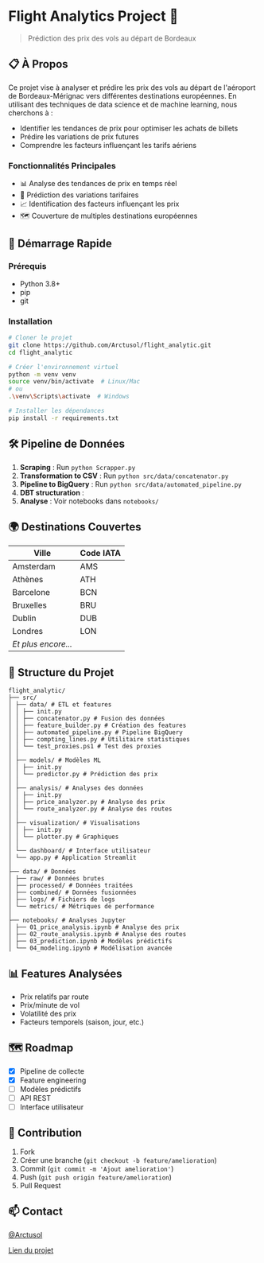 # Flight Analytics Project 🛫
> Prédiction des prix des vols au départ de Bordeaux

## 📋 À Propos
Ce projet vise à analyser et prédire les prix des vols au départ de l'aéroport de Bordeaux-Mérignac vers différentes destinations européennes. En utilisant des techniques de data science et de machine learning, nous cherchons à :
- Identifier les tendances de prix pour optimiser les achats de billets
- Prédire les variations de prix futures
- Comprendre les facteurs influençant les tarifs aériens

### Fonctionnalités Principales
- 📊 Analyse des tendances de prix en temps réel
- 🔮 Prédiction des variations tarifaires
- 📈 Identification des facteurs influençant les prix
- 🗺️ Couverture de multiples destinations européennes

## 🚀 Démarrage Rapide

### Prérequis
- Python 3.8+
- pip
- git

### Installation
```bash
# Cloner le projet
git clone https://github.com/Arctusol/flight_analytic.git
cd flight_analytic

# Créer l'environnement virtuel
python -m venv venv
source venv/bin/activate  # Linux/Mac
# ou
.\venv\Scripts\activate  # Windows

# Installer les dépendances
pip install -r requirements.txt
```

## 🛠️ Pipeline de Données
1. **Scraping** : Run `python Scrapper.py`
2. **Transformation to CSV** : Run `python src/data/concatenator.py`
3. **Pipeline to BigQuery** : Run `python src/data/automated_pipeline.py`
4. **DBT structuration** : 
4. **Analyse** : Voir notebooks dans `notebooks/`

## 🌍 Destinations Couvertes

| Ville | Code IATA |
|-------|-----------|
| Amsterdam | AMS |
| Athènes | ATH |
| Barcelone | BCN |
| Bruxelles | BRU |
| Dublin | DUB |
| Londres | LON |
| *Et plus encore...* | |

## 📁 Structure du Projet
```
flight_analytic/
├── src/
│ ├── data/ # ETL et features
│ │ ├── init.py
│ │ ├── concatenator.py # Fusion des données
│ │ ├── feature_builder.py # Création des features
│ │ ├── automated_pipeline.py # Pipeline BigQuery
│ │ ├── compting_lines.py # Utilitaire statistiques
│ │ └── test_proxies.ps1 # Test des proxies
│ │
│ ├── models/ # Modèles ML
│ │ ├── init.py
│ │ └── predictor.py # Prédiction des prix
│ │
│ ├── analysis/ # Analyses des données
│ │ ├── init.py
│ │ ├── price_analyzer.py # Analyse des prix
│ │ └── route_analyzer.py # Analyse des routes
│ │
│ ├── visualization/ # Visualisations
│ │ ├── init.py
│ │ └── plotter.py # Graphiques
│ │
│ └── dashboard/ # Interface utilisateur
│ └── app.py # Application Streamlit
│
├── data/ # Données
│ ├── raw/ # Données brutes
│ ├── processed/ # Données traitées
│ ├── combined/ # Données fusionnées
│ ├── logs/ # Fichiers de logs
│ └── metrics/ # Métriques de performance
│
├── notebooks/ # Analyses Jupyter
│ ├── 01_price_analysis.ipynb # Analyse des prix
│ ├── 02_route_analysis.ipynb # Analyse des routes
│ ├── 03_prediction.ipynb # Modèles prédictifs
│ └── 04_modeling.ipynb # Modélisation avancée

```

## 📊 Features Analysées
- Prix relatifs par route
- Prix/minute de vol
- Volatilité des prix
- Facteurs temporels (saison, jour, etc.)

## 🗺️ Roadmap
- [x] Pipeline de collecte
- [x] Feature engineering
- [ ] Modèles prédictifs
- [ ] API REST
- [ ] Interface utilisateur

## 🤝 Contribution
1. Fork
2. Créer une branche (`git checkout -b feature/amelioration`)
3. Commit (`git commit -m 'Ajout amelioration'`)
4. Push (`git push origin feature/amelioration`)
5. Pull Request

## 📫 Contact
[@Arctusol](https://github.com/Arctusol)

[Lien du projet](https://github.com/Arctusol/flight_analytic)
